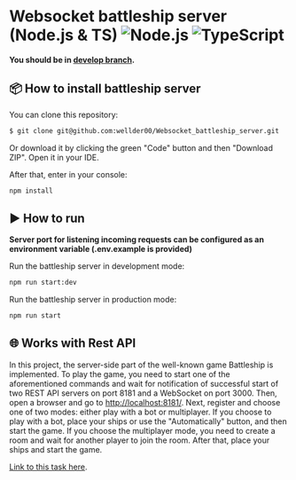 # Websocket battleship server (Node.js & TS) ![Node.js](https://img.shields.io/badge/-Node.js-green) ![TypeScript](https://img.shields.io/badge/-TypeScript-blue)

**You should be in [develop branch](https://github.com/wellder00/Websocket_battleship_server/tree/develop).**

## 📦 How to install battleship server

You can clone this repository:

```bash
$ git clone git@github.com:wellder00/Websocket_battleship_server.git
```

Or download it by clicking the green "Code" button and then "Download ZIP". Open it in your IDE.

After that, enter in your console:

```bash
npm install
```

## ▶️ How to run

**Server port for listening incoming requests can be configured as an environment variable (.env.example is provided)**

Run the battleship server in development mode:

```bash
npm run start:dev
```

Run the battleship server in production mode:

```bash
npm run start
```

## 🌐 Works with Rest API

In this project, the server-side part of the well-known game Battleship is implemented. To play the game, you need to start one of the aforementioned commands and wait for notification of successful start of two REST API servers on port 8181 and a WebSocket on port 3000. Then, open a browser and go to [http://localhost:8181/](http://localhost:8181/). Next, register and choose one of two modes: either play with a bot or multiplayer. If you choose to play with a bot, place your ships or use the "Automatically" button, and then start the game. If you choose the multiplayer mode, you need to create a room and wait for another player to join the room. After that, place your ships and start the game.


[Link to this task here](https://github.com/AlreadyBored/nodejs-assignments/blob/main/assignments/battleship/assignment.md).

